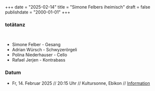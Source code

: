 +++
date = "2025-02-14"
title = "Simone Felbers iheimisch"
draft = false
publishdate = "2000-01-01"
+++
### totätanz
<br>

* Simone Felber - Gesang
* Adrian Würsch - Schwyzerörgeli
* Polina Niederhauser - Cello
* Rafael Jerjen - Kontrabass

### Datum

* Fr, 14. Februar 2025 // 20:15 Uhr // Kultursonne, Ebikon // [Information](https://www.kultursonne-ebikon.ch/programm/)
